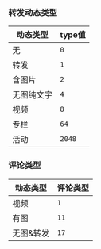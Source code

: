 ### 转发动态类型

| 动态类型   | type值 |
| ---------- | ------ |
| 无         | `0`    |
| 转发       | `1`    |
| 含图片     | `2`    |
| 无图纯文字 | `4`    |
| 视频       | `8`    |
| 专栏       | `64`   |
| 活动       | `2048` |

### 评论类型
| 动态类型  | 评论类型 |
| --------- | -------- |
| 视频      | `1`      |
| 有图      | `11`     |
| 无图&转发 | `17`     |